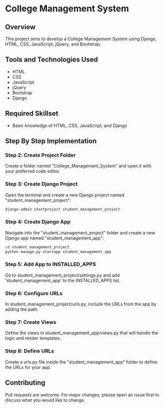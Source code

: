 # College Management System

## Overview
This project aims to develop a College Management System using Django, HTML, CSS, JavaScript, jQuery, and Bootstrap.

## Tools and Technologies Used
- HTML
- CSS
- JavaScript
- jQuery
- Bootstrap
- Django

## Required Skillset
- Basic knowledge of HTML, CSS, JavaScript, and Django

## Step By Step Implementation

### Step 2: Create Project Folder
Create a folder named "College_Management_System" and open it with your preferred code editor.

### Step 3: Create Django Project
Open the terminal and create a new Django project named "student_management_project":

```bash
django-admin startproject student_management_project
```

### Step 4: Create Django App
Navigate into the "student_management_project" folder and create a new Django app named "student_management_app":

```bash
cd student_management_project
python manage.py startapp student_management_app
```

### Step 5: Add App to INSTALLED_APPS
Go to student_management_project/settings.py and add 'student_management_app' to the INSTALLED_APPS list.

### Step 6: Configure URLs
In student_management_project/urls.py, include the URLs from the app by adding the path.

### Step 7: Create Views
Define the views in student_management_app/views.py that will handle the logic and render templates.

### Step 8: Define URLs
Create a urls.py file inside the "student_management_app" folder to define the URLs for your app.

## Contributing
Pull requests are welcome. For major changes, please open an issue first to discuss what you would like to change.


